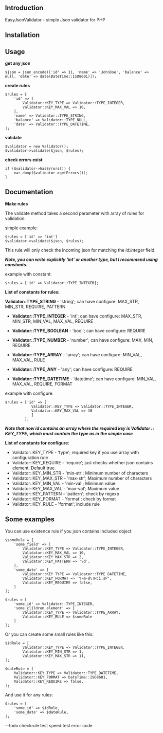 Introduction
-------------

EasyJsonValidator - simple Json validator for PHP

Installation
-------------


Usage
-----
**get any json**

    $json = json_encode(['id' => 11, 'name' => 'JohnDoe', 'balance' => null, 'date' => date(DateTime::ISO8601)]);

**create rules**

    $rules = [
        'id' => [
            Validator::KEY_TYPE => Validator::TYPE_INTEGER,
            Validator::KEY_MAX_VAL => 10,
        ],
        'name' => Validator::TYPE_STRING,
        'balance' => Validator::TYPE_NULL,
        'date' => Validator::TYPE_DATETIME,
    ];

**validate**

    $validator = new Validator();
    $validator->validate($json, $rules);

**check errors exist**

    if ($validator->hasErrors()) {
        var_dump($validator->getErrors());
    }


Documentation
-------------
**Make rules**

The validate method takes a second parameter with array of rules for validation

simple example: 

    $rules = ['id' => 'int']
    $validator->validate($json, $rules);

This rule will only check the incoming json for matching the _id:integer_ field.

**_Note, you can write explicitly 'int' or another type, but I recommend using constants._**

example with constant: 

    $rules = ['id' => Validator::TYPE_INTEGER];

**List of constants for rules:** 

 **Validator::TYPE_STRING** - 'string'; 
 can have configure: MAX_STR, MIN_STR, REQUIRE, PATTERN
   
 
 - **Validator::TYPE_INTEGER** - 'int'; 
can have configure: MAX_STR, MIN_STR, MIN_VAL, MAX_VAL, REQUIRE
   
 -  **Validator::TYPE_BOOLEAN** - 'bool'; 
can have configure: REQUIRE
   
 -  **Validator::TYPE_NUMBER** - 'number'; 
can have configure: MAX, MIN, REQUIRE
   
 -  **Validator::TYPE_ARRAY** - 'array'; 
can have configure: MIN_VAL, MAX_VAL, RULE
   
 -  **Validator::TYPE_ANY** - 'any'; 
can have configure: REQUIRE
   
 -  **Validator::TYPE_DATETIME** - 'datetime'; 
can have configure: MIN_VAL, MAX_VAL, REQUIRE, FORMAT
   
example with configure:

    $rules = ['id' => [
                Validator::KEY_TYPE => Validator::TYPE_INTEGER,
                Validator::KEY_MAX_VAL => 10
                ]
             ];

_**Note that now id contains an array where the required key is Validator :: KEY_TYPE, which must contain the type as in the simple case**_

**List of constants for configure:** 

 - Validator::KEY_TYPE - 'type'; required key if you use array with configuration rule
 - Validator::KEY_REQUIRE - 'require'; just checks whether json contains element. Default true.  
 - Validator::KEY_MIN_STR - 'min-str'; Minimum number of characters 
 - Validator::KEY_MAX_STR - 'max-str'; Maximum number of characters
 - Validator::KEY_MIN_VAL - 'min-val'; Minimum value 
 - Validator::KEY_MAX_VAL - 'max-val'; Maximum value
 - Validator::KEY_PATTERN - 'pattern'; check by regexp 
 - Validator::KEY_FORMAT - 'format'; check by format
 - Validator::KEY_RULE - 'format'; include rule


Some examples
--

You can use existence rule if you json contains included object

    $someRule = [
        'some_field' => [
            Validator::KEY_TYPE => Validator::TYPE_INTEGER,
            Validator::KEY_MAX_VAL => 10,
            Validator::KEY_MAX_STR => 2,
            Validator::KEY_PATTERN => '\d',
        ],
        'some_date' => [
            Validator::KEY_TYPE => Validator::TYPE_DATETIME,
            Validator::KEY_FORMAT => 'Y-m-d\TH:i:sP',
            Validator::KEY_REQUIRE => false,
        ]
    ];
    
    $rules = [
        'some_id' => Validator::TYPE_INTEGER,
        'some_clildren_element' => [
            Validator::KEY_TYPE => Validator::TYPE_ARRAY,
            Validator::KEY_RULE => $someRule
        ]
    ];
    
Or you can create some small rules like this: 

    $idRule = [
            Validator::KEY_TYPE => Validator::TYPE_INTEGER,
            Validator::KEY_MIN_STR => 1,
            Validator::KEY_MAX_STR => 11,
    ];
    
    $dateRule = [
        Validator::KEY_TYPE => Validator::TYPE_DATETIME,
        Validator::KEY_FORMAT => DateTime::ISO8601,
        Validator::KEY_REQUIRE => false,
    ];

And use it for any rules:

    $rules = [
        'some_id' => $idRule,
        'some_date' => $dateRule,
    ];


--todo
checkrule test
speed test
error code

